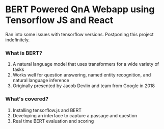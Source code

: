 # BERT Powered QnA Webapp using Tensorflow JS and React

Ran into some issues with tensorflow versions. Postponing this project indefinitely.

### What is BERT?
1. A natural language model that uses transformers for a wide variety of tasks
2. Works well for question answering, named entity recognition, and natural language inference
3. Originally presented by Jacob Devlin and team from Google in 2018

### What's covered?
1. Installing tensorflow.js and BERT
2. Developing an interface to capture a passage and question
3. Real time BERT evaluation and scoring